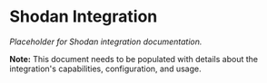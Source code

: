 # Shodan Integration

*Placeholder for Shodan integration documentation.*

**Note:** This document needs to be populated with details about the integration's capabilities, configuration, and usage.

